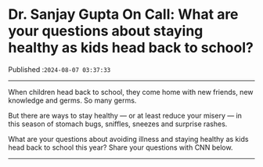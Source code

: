 # Dr. Sanjay Gupta On Call: What are your questions about staying healthy as kids head back to school?

Published :`2024-08-07 03:37:33`

---

When children head back to school, they come home with new friends, new knowledge and germs. So many germs.

But there are ways to stay healthy — or at least reduce your misery — in this season of stomach bugs, sniffles, sneezes and surprise rashes.

What are your questions about avoiding illness and staying healthy as kids head back to school this year? Share your questions with CNN below.

---

